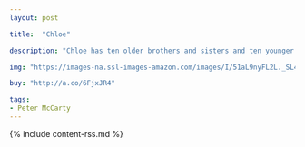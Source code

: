 ```yaml
---
layout: post

title:  "Chloe"

description: "Chloe has ten older brothers and sisters and ten younger brothers and sisters.She’s in the middle and she loves it—especially when they all gather for family fun time. But when Dad brings home a surprise one evening, Chloe finds she is not in the middle anymore…but not for long!"

img: "https://images-na.ssl-images-amazon.com/images/I/51aL9nyFL2L._SL480_.jpg"

buy: "http://a.co/6FjxJR4"

tags:
- Peter McCarty
---
```


{% include content-rss.md %}